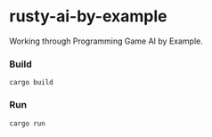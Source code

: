 # rusty-ai-by-example

Working through Programming Game AI by Example. 

### Build

```cargo build```

### Run

```cargo run```


